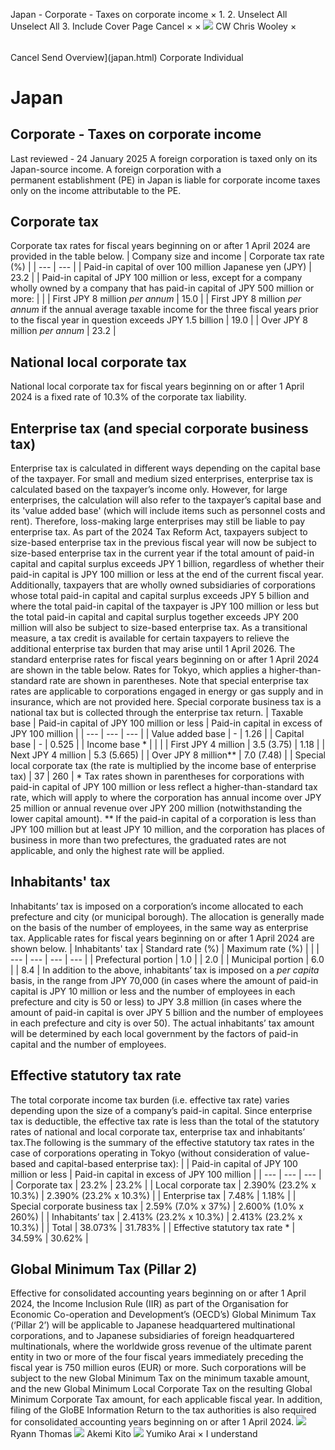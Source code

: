 Japan - Corporate - Taxes on corporate income
×
1.
2.
Unselect All
Unselect All
3.
Include Cover Page
Cancel
×
×
![](-/media/world-wide-tax-summaries/attachments/global---chris-wooley.ashx%3Frev=ac5e5f3223b34096b1afc2a6009c7320&revision=ac5e5f32-23b3-4096-b1af-c2a6009c7320&hash=859B7ADC84DC2CBEC9760E9E6EE7DE6D0A8BFCDF)
CW
Chris Wooley
×
######
Cancel
Send
Overview](japan.html)
Corporate
Individual
# Japan
## Corporate - Taxes on corporate income
Last reviewed - 24 January 2025
A foreign corporation is taxed only on its Japan-source income. A foreign corporation with a permanent establishment (PE) in Japan is liable for corporate income taxes only on the income attributable to the PE.
## Corporate tax
Corporate tax rates for fiscal years beginning on or after 1 April 2024 are provided in the table below.
| Company size and income | Corporate tax rate (%) |
| --- | --- |
| Paid-in capital of over 100 million Japanese yen (JPY) | 23.2 |
| Paid-in capital of JPY 100 million or less, except for a company wholly owned by a company that has paid-in capital of JPY 500 million or more: |  |
| First JPY 8 million *per annum* | 15.0 |
| First JPY 8 million *per annum* if the annual average taxable income for the three fiscal years prior to the fiscal year in question exceeds JPY 1.5 billion | 19.0 |
| Over JPY 8 million *per annum* | 23.2 |
## National local corporate tax
National local corporate tax for fiscal years beginning on or after 1 April 2024 is a fixed rate of 10.3% of the corporate tax liability.
## Enterprise tax (and special corporate business tax)
Enterprise tax is calculated in different ways depending on the capital base of the taxpayer. For small and medium sized enterprises, enterprise tax is calculated based on the taxpayer’s income only. However, for large enterprises, the calculation will also refer to the taxpayer’s capital base and its 'value added base' (which will include items such as personnel costs and rent). Therefore, loss-making large enterprises may still be liable to pay enterprise tax.
As part of the 2024 Tax Reform Act, taxpayers subject to size-based enterprise tax in the previous fiscal year will now be subject to size-based enterprise tax in the current year if the total amount of paid-in capital and capital surplus exceeds JPY 1 billion, regardless of whether their paid-in capital is JPY 100 million or less at the end of the current fiscal year. Additionally, taxpayers that are wholly owned subsidiaries of corporations whose total paid-in capital and capital surplus exceeds JPY 5 billion and where the total paid-in capital of the taxpayer is JPY 100 million or less but the total paid-in capital and capital surplus together exceeds JPY 200 million will also be subject to size-based enterprise tax.
As a transitional measure, a tax credit is available for certain taxpayers to relieve the additional enterprise tax burden that may arise until 1 April 2026.
The standard enterprise rates for fiscal years beginning on or after 1 April 2024 are shown in the table below. Rates for Tokyo, which applies a higher-than-standard rate are shown in parentheses. Note that special enterprise tax rates are applicable to corporations engaged in energy or gas supply and in insurance, which are not provided here.
Special corporate business tax is a national tax but is collected through the enterprise tax return.
| Taxable base | Paid-in capital of JPY 100 million or less | Paid-in capital in excess of JPY 100 million |
| --- | --- | --- |
| Value added base | - | 1.26 |
| Capital base | - | 0.525 |
| Income base \* |  |  |
| First JPY 4 million | 3.5 (3.75) | 1.18 |
| Next JPY 4 million | 5.3 (5.665) |
| Over JPY 8 million\*\* | 7.0 (7.48) |
| Special local corporate tax (the rate is multiplied by the income base of enterprise tax) | 37 | 260 |
\* Tax rates shown in parentheses for corporations with paid-in capital of JPY 100 million or less reflect a higher-than-standard tax rate, which will apply to where the corporation has annual income over JPY 25 million or annual revenue over JPY 200 million (notwithstanding the lower capital amount). \*\* If the paid-in capital of a corporation is less than JPY 100 million but at least JPY 10 million, and the corporation has places of business in more than two prefectures, the graduated rates are not applicable, and only the highest rate will be applied.
## Inhabitants' tax
Inhabitants’ tax is imposed on a corporation’s income allocated to each prefecture and city (or municipal borough). The allocation is generally made on the basis of the number of employees, in the same way as enterprise tax. Applicable rates for fiscal years beginning on or after 1 April 2024 are shown below.
| Inhabitants' tax | Standard rate (%) | Maximum rate (%) | |
| --- | --- | --- | --- |
| Prefectural portion | 1.0 |  | 2.0 |
| Municipal portion | 6.0 |  | 8.4 |
In addition to the above, inhabitants’ tax is imposed on a *per capita* basis, in the range from JPY 70,000 (in cases where the amount of paid-in capital is JPY 10 million or less and the number of employees in each prefecture and city is 50 or less) to JPY 3.8 million (in cases where the amount of paid-in capital is over JPY 5 billion and the number of employees in each prefecture and city is over 50). The actual inhabitants’ tax amount will be determined by each local government by the factors of paid-in capital and the number of employees.
## Effective statutory tax rate
The total corporate income tax burden (i.e. effective tax rate) varies depending upon the size of a company’s paid-in capital. Since enterprise tax is deductible, the effective tax rate is less than the total of the statutory rates of national and local corporate tax, enterprise tax and inhabitants’ tax.The following is the summary of the effective statutory tax rates in the case of corporations operating in Tokyo (without consideration of value-based and capital-based enterprise tax):
|  | Paid-in capital of JPY 100 million or less | Paid-in capital in excess of JPY 100 million |
| --- | --- | --- |
| Corporate tax | 23.2% | 23.2% |
| Local corporate tax | 2.390% (23.2% x 10.3%) | 2.390% (23.2% x 10.3%) |
| Enterprise tax | 7.48% | 1.18% |
| Special corporate business tax | 2.59% (7.0% x 37%) | 2.600% (1.0% x 260%) |
| Inhabitants’ tax | 2.413% (23.2% x 10.3%) | 2.413% (23.2% x 10.3%) |
| Total | 38.073% | 31.783% |
| Effective statutory tax rate \* | 34.59% | 30.62% |
## Global Minimum Tax (Pillar 2)
Effective for consolidated accounting years beginning on or after 1 April 2024, the Income Inclusion Rule (IIR) as part of the Organisation for Economic Co-operation and Development’s (OECD’s) Global Minimum Tax (‘Pillar 2’) will be applicable to Japanese headquartered multinational corporations, and to Japanese subsidiaries of foreign headquartered multinationals, where the worldwide gross revenue of the ultimate parent entity in two or more of the four fiscal years immediately preceding the fiscal year is 750 million euros (EUR) or more. Such corporations will be subject to the new Global Minimum Tax on the minimum taxable amount, and the new Global Minimum Local Corporate Tax on the resulting Global Minimum Corporate Tax amount, for each applicable fiscal year.
In addition, filing of the GloBE Information Return to the tax authorities is also required for consolidated accounting years beginning on or after 1 April 2024.
![](-/media/world-wide-tax-summaries/japanryann-thomasthomasjpg20230728061238191.ashx%3Frev=dafda71cfc1e408e9f46d06db5488f5b&revision=dafda71c-fc1e-408e-9f46-d06db5488f5b&hash=D206BD17A8429E6D70C8FCC8845BA1AC08A3E028)
Ryann Thomas
![](-/media/world-wide-tax-summaries/japanakemi-kitoakemikitojpg20231026053606651.ashx%3Frev=5ba560461430440697cc8153ed65fd8c&revision=5ba56046-1430-4406-97cc-8153ed65fd8c&hash=0528BB34326C11EEE3ECC017864B7251D8553B5F)
Akemi Kito
![](-/media/world-wide-tax-summaries/attachments/japan---yumiko-arai.ashx%3Frev=a23a4d10810941f1bed01c4655386375&revision=a23a4d10-8109-41f1-bed0-1c4655386375&hash=344CA125723A79B9E6F3560D5417E09BE7E169FC)
Yumiko Arai
×
I understand